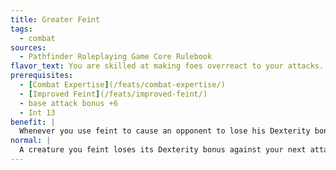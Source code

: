```yaml
---
title: Greater Feint
tags:
  - combat
sources:
  - Pathfinder Roleplaying Game Core Rulebook
flavor_text: You are skilled at making foes overreact to your attacks.
prerequisites:
  - [Combat Expertise](/feats/combat-expertise/)
  - [Improved Feint](/feats/improved-feint/)
  - base attack bonus +6
  - Int 13
benefit: |
  Whenever you use feint to cause an opponent to lose his Dexterity bonus, he loses that bonus until the beginning of your next turn, in addition to losing his Dexterity bonus against your next attack.
normal: |
  A creature you feint loses its Dexterity bonus against your next attack.
---
```



